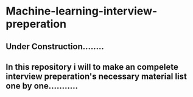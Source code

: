 # Machine-learning-interview-preperation
<h2> Under Construction........ <h2>

In this repository i will to make an compelete interview preperation's necessary material list one by one...........

